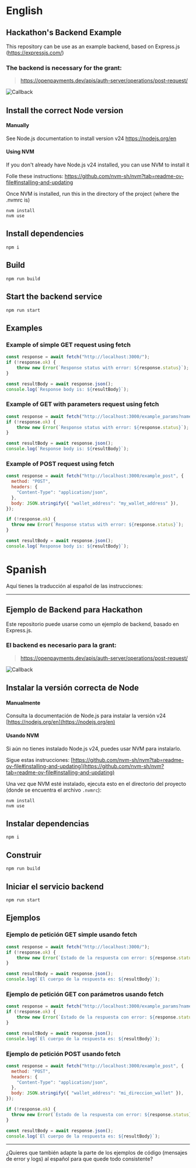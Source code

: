 # English

##  Hackathon's Backend Example
This repository can be use as an example backend, based on Express.js (https://expressjs.com/)

### The backend is necessary for the grant:
> https://openpayments.dev/apis/auth-server/operations/post-request/

![Callback](./doc/img/callback.png "Callback")

## Install the correct Node version
#### Manually
See Node.js documentation to install version v24
https://nodejs.org/en

#### Using NVM
If you don't already have Node.js v24 installed, you can use NVM to install it

Folle these instructions: 
https://github.com/nvm-sh/nvm?tab=readme-ov-file#installing-and-updating

Once NVM is installed, run this in the directory of the project (where the .nvmrc is)

```
nvm install
nvm use
```


## Install dependencies
```
npm i
```

## Build
```
npm run build
```

## Start the backend service
```
npm run start
```

## Examples

### Example of simple GET request using fetch
``` javascript
const response = await fetch("http://localhost:3000/");
if (!response.ok) {
    throw new Error(`Response status with error: ${response.status}`);
}

const resultBody = await response.json();
console.log(`Response body is: ${resultBody}`);
```

### Example of GET with parameters request using fetch
``` javascript
const response = await fetch("http://localhost:3000/example_params?name=pedro");
if (!response.ok) {
    throw new Error(`Response status with error: ${response.status}`);
}

const resultBody = await response.json();
console.log(`Response body is: ${resultBody}`);
```

### Example of POST request using fetch
``` javascript
const response = await fetch("http://localhost:3000/example_post", {
  method: "POST",
  headers: {
    "Content-Type": "application/json",
  },
  body: JSON.stringify({ "wallet_address": "my_wallet_address" }),
});

if (!response.ok) {
  throw new Error(`Response status with error: ${response.status}`);
}

const resultBody = await response.json();
console.log(`Response body is: ${resultBody}`);
```

# Spanish

Aquí tienes la traducción al español de las instrucciones:

---

## Ejemplo de Backend para Hackathon

Este repositorio puede usarse como un ejemplo de backend, basado en Express.js.

### El backend es necesario para la grant:
> https://openpayments.dev/apis/auth-server/operations/post-request/

![Callback](./doc/img/callback.png "Callback")

## Instalar la versión correcta de Node

#### Manualmente

Consulta la documentación de Node.js para instalar la versión v24
[https://nodejs.org/en](https://nodejs.org/en)

#### Usando NVM

Si aún no tienes instalado Node.js v24, puedes usar NVM para instalarlo.

Sigue estas instrucciones:
[https://github.com/nvm-sh/nvm?tab=readme-ov-file#installing-and-updating](https://github.com/nvm-sh/nvm?tab=readme-ov-file#installing-and-updating)

Una vez que NVM esté instalado, ejecuta esto en el directorio del proyecto (donde se encuentra el archivo `.nvmrc`):

```
nvm install
nvm use
```

## Instalar dependencias

```
npm i
```

## Construir

```
npm run build
```

## Iniciar el servicio backend

```
npm run start
```

## Ejemplos

### Ejemplo de petición GET simple usando fetch

```javascript
const response = await fetch("http://localhost:3000/");
if (!response.ok) {
    throw new Error(`Estado de la respuesta con error: ${response.status}`);
}

const resultBody = await response.json();
console.log(`El cuerpo de la respuesta es: ${resultBody}`);
```

### Ejemplo de petición GET con parámetros usando fetch

```javascript
const response = await fetch("http://localhost:3000/example_params?name=pedro");
if (!response.ok) {
    throw new Error(`Estado de la respuesta con error: ${response.status}`);
}

const resultBody = await response.json();
console.log(`El cuerpo de la respuesta es: ${resultBody}`);
```

### Ejemplo de petición POST usando fetch

```javascript
const response = await fetch("http://localhost:3000/example_post", {
  method: "POST",
  headers: {
    "Content-Type": "application/json",
  },
  body: JSON.stringify({ "wallet_address": "mi_direccion_wallet" }),
});

if (!response.ok) {
  throw new Error(`Estado de la respuesta con error: ${response.status}`);
}

const resultBody = await response.json();
console.log(`El cuerpo de la respuesta es: ${resultBody}`);
```

---
¿Quieres que también adapte la parte de los ejemplos de código (mensajes de error y logs) al español para que quede todo consistente?

